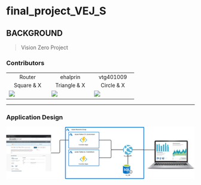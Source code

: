 # final_project_VEJ_S

## BACKGROUND

> Vision Zero Project

### Contributors
<table>
  <tr>
    <td align=center>Router</td>
    <td align=center>ehalprin</td>
    <td align=center>vtg401009</td>
  </tr>
  <tr>
    <td align=center>Square & X</td>
    <td align=center>Triangle & X</td>
    <td align=center>Circle & X</td>
  </tr>
  <tr>
    <td width=100>
      <a href="https://github.com/jcaraway-na">
        <img src="https://github.com/jcaraway-na.png?size=100">
      </a>
    </td>
    <td width=100>
      <a href="https://github.com/ehalprin">
        <img src="https://github.com/ehalprin.png?size=50">
      </a>
    </td>
    <td width=100>
      <a href="https://github.com/vtg401009">
        <img src="https://github.com/vtg401009.png?size=50">
      </a>
    </td>
  </tr>
</table>

---

### Application Design

<div>
  <img src="https://github.com/jcaraway-na/final_project_VEJ_S/blob/main/resources/images/app_layout.png?size=50">
</div>
